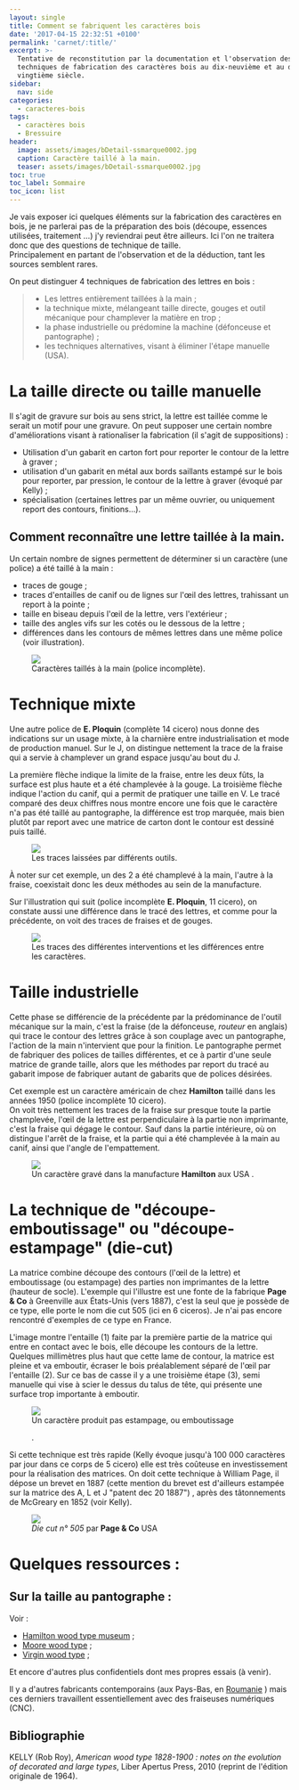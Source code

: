 ```yaml
---
layout: single
title: Comment se fabriquent les caractères bois
date: '2017-04-15 22:32:51 +0100'
permalink: 'carnet/:title/'
excerpt: >-
  Tentative de reconstitution par la documentation et l'observation des
  techniques de fabrication des caractères bois au dix-neuvième et au début du
  vingtième siècle.
sidebar:
  nav: side
categories:
  - caracteres-bois
tags:
  - caractères bois
  - Bressuire
header:
  image: assets/images/bDetail-ssmarque0002.jpg
  caption: Caractère taillé à la main.
  teaser: assets/images/bDetail-ssmarque0002.jpg
toc: true
toc_label: Sommaire
toc_icon: list
---
```


Je vais exposer ici quelques éléments sur la fabrication des caractères en bois, je ne parlerai pas de la préparation des bois (découpe, essences utilisées, traitement ...) j'y reviendrai peut être ailleurs. Ici l'on ne traitera donc que des questions de technique de taille.<br>
Principalement en partant de l'observation et de la déduction, tant les sources semblent rares.

On peut distinguer 4 techniques de fabrication des lettres en bois :

> - Les lettres entièrement taillées à la main ;
> - la technique mixte, mélangeant taille directe, gouges et outil mécanique pour champlever la matière en trop ;
> - la phase industrielle ou prédomine la machine (défonceuse et pantographe) ;
> - les techniques alternatives, visant à éliminer l'étape manuelle (USA).

# La taille directe ou taille manuelle

Il s'agit de gravure sur bois au sens strict, la lettre est taillée comme le serait un motif pour une gravure. On peut supposer une certain nombre d'améliorations visant à rationaliser la fabrication (il s'agit de suppositions) :

- Utilisation d'un gabarit en carton fort pour reporter le contour de la lettre à graver ;
- utilisation d'un gabarit en métal aux bords saillants estampé sur le bois pour reporter, par pression, le contour de la lettre à graver (évoqué par Kelly) ;
- spécialisation (certaines lettres par un même ouvrier, ou uniquement report des contours, finitions...).

## Comment reconnaître une lettre taillée à la main.

Un certain nombre de signes permettent de déterminer si un caractère (une police) a été taillé à la main :

- traces de gouge ;
- traces d'entailles de canif ou de lignes sur l'œil des lettres, trahissant un report à la pointe ;
- taille en biseau depuis l'œil de la lettre, vers l'extérieur ;
- taille des angles vifs sur les cotés ou le dessous de la lettre ;
- différences dans les contours de mêmes lettres dans une même police (voir illustration).

<figure class="full">
  <a href="{{ site.baseurl }}/assets/images/22 line Martonian.jpg">
  <img src="{{ site.baseurl }}/assets/images/22 line Martonian.jpg">
</a>
  <figcaption>Caractères taillés à la main (police incomplète).</figcaption>
</figure>

# Technique mixte

Une autre police de **E. Ploquin** (complète 14 cicero) nous donne des indications sur un usage mixte, à la charnière entre industrialisation et mode de production manuel. Sur le J, on distingue nettement la trace de la fraise qui a servie à champlever un grand espace jusqu'au bout du J.<br>

La première flèche indique la limite de la fraise, entre les deux fûts, la surface est plus haute et a été champlevée à la gouge. La troisième flèche indique l'action du canif, qui a permit de pratiquer une taille en V. Le tracé comparé des deux chiffres nous montre encore une fois que le caractère n'a pas été taillé au pantographe, la différence est trop marquée, mais bien plutôt par report avec une matrice de carton dont le contour est dessiné puis taillé.

<figure class="full">
  <a href="{{ site.baseurl }}/assets/images/Ploquin-line-contour-outil.jpg">
  <img src="{{ site.baseurl }}/assets/images/Ploquin-line-contour-outil.jpg">
</a>
  <figcaption>Les traces laissées par différents outils.</figcaption>
</figure>

À noter sur cet exemple, un des 2 a été champlevé à la main, l'autre à la fraise, coexistait donc les deux méthodes au sein de la manufacture.

Sur l'illustration qui suit (police incomplète **E. Ploquin**, 11 cicero), on constate aussi une différence dans le tracé des lettres, et comme pour la précédente, on voit des traces de fraises et de gouges.

<figure class="full">
  <a href="{{ site.baseurl }}/assets/images/Ploquin-E-detail-contour.jpg">
  <img src="{{ site.baseurl }}/assets/images/Ploquin-E-detail-contour.jpg">
</a>
  <figcaption>Les traces des différentes interventions et les différences entre les caractères.</figcaption>
</figure>

# Taille industrielle

Cette phase se différencie de la précédente par la prédominance de l'outil mécanique sur la main, c'est la fraise (de la défonceuse, _routeur_ en anglais) qui trace le contour des lettres grâce à son couplage avec un pantographe, l'action de la main n'intervient que pour la finition. Le pantographe permet de fabriquer des polices de tailles différentes, et ce à partir d'une seule matrice de grande taille, alors que les méthodes par report du tracé au gabarit impose de fabriquer autant de gabarits que de polices désirées.

Cet exemple est un caractère américain de chez **Hamilton** taillé dans les années 1950 (police incomplète 10 cicero).<br>
On voit très nettement les traces de la fraise sur presque toute la partie champlevée, l'œil de la lettre est perpendiculaire à la partie non imprimante, c'est la fraise qui dégage le contour. Sauf dans la partie intérieure, où on distingue l'arrêt de la fraise, et la partie qui a été champlevée à la main au canif, ainsi que l'angle de l'empattement.

<figure class="full">
  <a href="{{ site.baseurl }}/assets/images/caratere-hamiltonVPoints.jpg">
  <img src="{{ site.baseurl }}/assets/images/caratere-hamiltonVPoints.jpg">
</a>
  <figcaption>Un caractère gravé dans la manufacture <strong>Hamilton</strong> aux USA
.</figcaption>
</figure>

# La technique de "découpe-emboutissage" ou "découpe-estampage" (die-cut)

La matrice combine découpe des contours (l'œil de la lettre) et emboutissage (ou estampage) des parties non imprimantes de la lettre (hauteur de socle). L'exemple qui l'illustre est une fonte de la fabrique **Page & Co** à Greenville aux États-Unis (vers 1887), c'est la seul que je possède de ce type, elle porte le nom die cut 505 (ici en 6 ciceros). Je n'ai pas encore rencontré d'exemples de ce type en France.

L'image montre l'entaille (1) faite par la première partie de la matrice qui entre en contact avec le bois, elle découpe les contours de la lettre. Quelques millimètres plus haut que cette lame de contour, la matrice est pleine et va emboutir, écraser le bois préalablement séparé de l'œil par l'entaille (2). Sur ce bas de casse il y a une troisième étape (3), semi manuelle qui vise à scier le dessus du talus de tête, qui présente une surface trop importante à emboutir.

<figure class="full">
  <a href="{{ site.baseurl }}/assets/images/point Detail-pageCo-5050003.jpg">
  <img src="{{ site.baseurl }}/assets/images/point Detail-pageCo-5050003.jpg">
</a>
  <figcaption>Un caractère produit pas estampage, ou emboutissage

.</figcaption>
</figure>

Si cette technique est très rapide (Kelly évoque jusqu'à 100 000 caractères par jour dans ce corps de 5 cicero) elle est très coûteuse en investissement pour la réalisation des matrices. On doit cette technique à William Page, il dépose un brevet en 1887 (cette mention du brevet est d'ailleurs estampée sur la matrice des A, L et J "patent dec 20 1887") , après des tâtonnements de McGreary en 1852 (voir Kelly).

<figure class="full">
  <a href="{{ site.baseurl }}/assets/images/Page_N500-1.jpg">
  <img src="{{ site.baseurl }}/assets/images/Page_N500-1.jpg">
</a>
  <figcaption><em>Die cut n° 505</em> par <strong>Page &amp; Co</strong> USA </figcaption>
</figure>

# Quelques ressources :

## Sur la taille au pantographe :

Voir :

- [Hamilton wood type museum](http://woodtype.org/learn/hamiltonstories) ;
- [Moore wood type](moorewoodtype.com/) ;
- [Virgin wood type](virginwoodtype.com/) ;

Et encore d'autres plus confidentiels dont mes propres essais (à venir).

Il y a d'autres fabricants contemporains (aux Pays-Bas, en [Roumanie](http://woodtypecustoms.com/making-wood-type/) ) mais ces derniers travaillent essentiellement avec des fraiseuses numériques (CNC).

## Bibliographie

KELLY (Rob Roy), _American wood type 1828-1900 : notes on the evolution of decorated and large types_, Liber Apertus Press, 2010 (reprint de l'édition originale de 1964).
